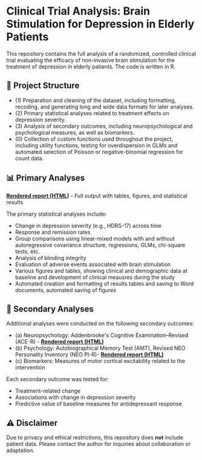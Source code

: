 # Clinical Trial Analysis: Brain Stimulation for Depression in Elderly Patients

This repository contains the full analysis of a randomized, controlled clinical trial evaluating the efficacy of non-invasive brain stimulation for the treatment of depression in elderly patients. 
The code is written in R.

## 📂 Project Structure

- (1) Preparation and cleaning of the dataset, including formatting, recoding, and generating long and wide data formats for later analyses.
- (2) Primary statistical analyses related to treatment effects on depression severity.
- (3) Analysis of secondary outcomes, including neuropsychological and psychological measures, as well as biomarkers.
- (0) Collection of custom functions used throughout the project, including utility functions, testing for overdispersion in GLMs and automated selection of Poisson or negative-binomial regression for count data.  

## 📊 Primary Analyses
[**Rendered report (HTML)**](https://matthiasluthi.github.io/RCT-brain-stimulation-elderly/2-primary-analyses.html) - Full output with tables, figures, and statistical results

The primary statistical analyses include:
- Change in depression severity (e.g., HDRS-17) across time
- Response and remission rates
- Group comparisons using linear-mixed models with and without autoregressive covariance structure, regressions, GLMs, chi-square tests, etc.
- Analysis of blinding integrity
- Evaluation of adverse events associated with brain stimulation
- Various figures and tables, showing clinical and demographic data at baseline and development of clinical meausres during the study
- Automated creation and formatting of results tables and saving to Word documents, automated saving of figures

## 🧠 Secondary Analyses

Additional analyses were conducted on the following secondary outcomes:
- (a) Neuropsychology: Addenbrooke's Cognitive Examination–Revised (ACE-R) - [**Rendered report (HTML)**](https://matthiasluthi.github.io/RCT-brain-stimulation-elderly/3a-secondary-analyses-neuropsychology.html)
- (b) Psychology: Autobiographical Memory Test (AMT), Revised NEO Personality Inventory (NEO PI-R)- [**Rendered report (HTML)**](https://matthiasluthi.github.io/RCT-brain-stimulation-elderly/3b-secondary-analyses-psychology.html)
- (c) Biomarkers: Measures of motor cortical excitability related to the intervention

Each secondary outcome was tested for:
- Treatment-related change
- Associations with change in depression severity
- Predictive value of baseline measures for antidepressant response

## ⚠️ Disclaimer

Due to privacy and ethical restrictions, this repository does **not** include patient data.
Please contact the author for inquiries about collaboration or adaptation.
